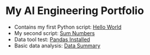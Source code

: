 # My AI Engineering Portfolio  
- Contains my first Python script: [Hello World](hello_world.py)  
- My second script: [Sum Numbers](sum_numbers.py)
- Data tool test: [Pandas Installed](pandas_test.py) 
- Basic data analysis: [Data Summary](data_analysis.py) 
